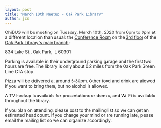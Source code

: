 ```yaml
---
layout: post
title: "March 10th Meetup - Oak Park Library"
author: jcs
---
```


ChiBUG will be meeting on
Tuesday, March 10th, 2020
from
6pm
to
9pm
at a different location than usual:
the
[Conference Room](https://oppl.org/use-your-library/meeting-spaces/conference-room/)
on the
[3rd floor](https://oppl.org/wp-content/uploads/2019/07/Main-Library-Maps-2019w.pdf)
of the
[Oak Park Library's main branch](https://oppl.org/about/locations-hours/):

834 Lake St., Oak Park, IL 60301

Parking is available in their underground parking garage and the first two
hours are free.
The library is only about 0.2 miles from the Oak Park Green Line CTA stop.

Pizza will be delivered at around 6:30pm.
Other food and drink are allowed if you want to bring them, but no alcohol is
allowed.

A TV hookup is available for presentations or demos, and Wi-Fi is available
throughout the library.

If you plan on attending, please post to the
[mailing list](https://groups.io/g/chibug)
so we can get an estimated head count.
If you change your mind or are running late, please email the mailing list so
we can organize accordingly.
